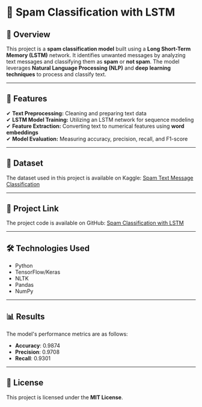# 📧 Spam Classification with LSTM

## 📌 Overview  
This project is a **spam classification model** built using a **Long Short-Term Memory (LSTM)** network. It identifies unwanted messages by analyzing text messages and classifying them as **spam** or **not spam**. The model leverages **Natural Language Processing (NLP)** and **deep learning techniques** to process and classify text.

---

## 🚀 Features  
✔ **Text Preprocessing:** Cleaning and preparing text data  
✔ **LSTM Model Training:** Utilizing an LSTM network for sequence modeling  
✔ **Feature Extraction:** Converting text to numerical features using **word embeddings**  
✔ **Model Evaluation:** Measuring accuracy, precision, recall, and F1-score  

---

## 📁 Dataset  
The dataset used in this project is available on Kaggle: [Spam Text Message Classification](https://www.kaggle.com/datasets/team-ai/spam-text-message-classification)

---

## 📂 Project Link  
The project code is available on GitHub: [Spam Classification with LSTM](https://github.com/KasrAskari/Spam-Classification/blob/main/spam-classification-LSTM.ipynb)

---

## 🛠 Technologies Used  
- Python  
- TensorFlow/Keras  
- NLTK  
- Pandas  
- NumPy  

---

## 📊 Results  
The model's performance metrics are as follows:
- **Accuracy**: 0.9874
- **Precision**: 0.9708
- **Recall**: 0.9301

---

## 📜 License  
This project is licensed under the **MIT License**.
